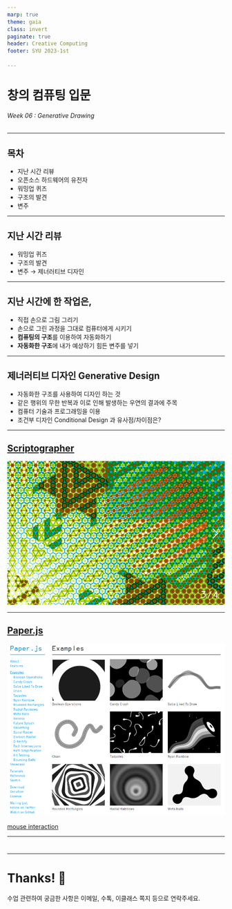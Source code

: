 ```yaml
---
marp: true
theme: gaia
class: invert
paginate: true
header: Creative Computing
footer: SYU 2023-1st

---
```

<!--
_class: lead
_paginate: false
-->
# **창의 컴퓨팅 입문**
###### Week 06 : Generative Drawing 

---
## 목차

* 지난 시간 리뷰
* 오픈소스 하드웨어의 유전자
* 워밍업 퀴즈
* 구조의 발견
* 변주

---
## 지난 시간 리뷰

* 워밍업 퀴즈
* 구조의 발견
* 변주 &rarr; 제너러티브 디자인

---
## 지난 시간에 한 작업은, 
* 직접 손으로 그림 그리기
* 손으로 그린 과정을 그대로 컴퓨터에게 시키기
* **컴퓨팅의 구조**를 이용하여 자동화하기
* **자동화한 구조**에 내가 예상하기 힘든 변주를 넣기

---
## 제너러티브 디자인 Generative Design
* 자동화한 구조를 사용하여 디자인 하는 것
* 같은 행위의 무한 반복과 이로 인해 발생하는 우연의 결과에 주목
* 컴퓨터 기술과 프로그래밍을 이용
* 조건부 디자인 Conditional Design 과 유사점/차이점은?

---
## [Scriptographer](https://juerglehni.com/works/scriptographer)
![](img/w07-01.png)

---
## [Paper.js](http://paperjs.org/)

![bg right:70%](img/w07-02.png)

[mouse interaction](http://paperjs.org/features/#mouse-interaction)


---
<!--
_class: lead
_paginate: false
-->
# 


---
<!--
_class: lead
_paginate: false
-->
# Thanks! 🎉 

수업 관련하여 궁금한 사항은 
이메일, 수톡, 이클래스 쪽지 등으로 연락주세요.